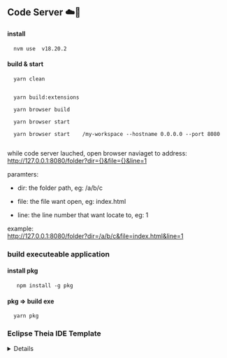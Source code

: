 ## Code Server ☁️🔨
  #### install  
```
  nvm use  v18.20.2
```
  #### build & start 
``` 
  yarn clean 

   
  yarn build:extensions  
   
  yarn browser build

  yarn browser start   

  yarn browser start    /my-workspace --hostname 0.0.0.0 --port 8080
 
```
  while code server lauched, open browser naviaget to address:   
    http://127.0.0.1:8080/folder?dir={}&file={}&line=1

  paramters:
  - dir: the folder path, eg:  /a/b/c

  - file: the file want open, eg:  index.html

  - line: the line number that want locate to, eg: 1 

  example:  
  http://127.0.0.1:8080/folder?dir=/a/b/c&file=index.html&line=1
    
### build executeable application
  #### install pkg
```
   npm install -g pkg  
```
  #### pkg => build exe 
```
  yarn pkg
```
### Eclipse Theia IDE Template
<details>
<br/>
<div id="theia-logo" align="center">
    <br />
    <img src="https://raw.githubusercontent.com/eclipse-theia/theia-blueprint/master/theia-extensions/product/src/browser/icons/TheiaIDE.png" alt="Theia Logo" width="300"/>
    <h3>Eclipse Theia IDE</h3>
</div>

<div id="badges" align="center">

The Eclipse Theia IDE is built with this project.\
Eclipse Theia IDE/Blueprint also serves as a template for building desktop-based products based on the Eclipse Theia platform.

</div>

[![Installers](https://img.shields.io/badge/download-installers-blue.svg?style=flat-curved)](https://theia-ide.org//#theiaidedownload)
[![Build Status](https://ci.eclipse.org/theia/buildStatus/icon?subject=latest&job=Theia2%2Fmaster)](https://ci.eclipse.org/theia/job/Theia2/job/master/)
<!-- currently we have no working next job because next builds are not published -->
<!-- [![Build Status](https://ci.eclipse.org/theia/buildStatus/icon?subject=next&job=theia-next%2Fmaster)](https://ci.eclipse.org/theia/job/theia-next/job/master/) -->

[Main Theia Repository](https://github.com/eclipse-theia/theia)

[Visit the Theia website](http://www.theia-ide.org) for more documentation: [Using the Theia IDE](https://theia-ide.org/docs/user_getting_started/), [Packaging Theia as a Desktop Product](https://theia-ide.org/docs/blueprint_documentation/).

## License

- [Eclipse Public License 2.0](LICENSE)
- [一 (Secondary) GNU General Public License, version 2 with the GNU Classpath Exception](LICENSE)

## Trademark

"Theia" is a trademark of the Eclipse Foundation
<https://www.eclipse.org/theia>

## What is this?

The Eclipse IDE is a modern and open IDE for cloud and desktop. The Theia IDE is based on the [Theia platform](https://theia-ide.org).
The Theia IDE is available as a [downloadable desktop application](https://theia-ide.org//#theiaidedownload). You can also try the latest version of the Theia IDE online. The online test version is limited to 30 minutes per session and hosted via Theia.cloud. Finally, we provide an [experimental Docker image](#docker) for hosting the Theia IDE online.

The Eclipse Theia IDE also serves as a **template** for building desktop-based products based on the Eclipse Theia platform, as well as to showcase Eclipse Theia capabilities. It is made up of a subset of existing Eclipse Theia features and extensions. [Documentation is available](https://theia-ide.org/docs/composing_applications/) to help you customize and build your own Eclipse Theia-based product.

## Theia IDE vs Theia Blueprint

The Theia IDE has been rebranded from its original name “Theia Blueprint”. To avoid any confusion, the repository and code artifacts will keep the name “Blueprint”. You can therefore assume the terms “Theia IDE” and “Theia Blueprint” to be synonymous.

## Development

### Requirements

Please check Theia's [prerequisites](https://github.com/eclipse-theia/theia/blob/master/doc/Developing.md#prerequisites), and keep node versions aligned between Theia IDE and that of the referenced Theia version.

### Documentation

Documentation on how to package Theia as a Desktop Product may be found [here](https://theia-ide.org/docs/blueprint_documentation/)

### Repository Structure

- Root level configures mono-repo build with lerna
- `applications` groups the different app targets
  - `browser` contains a browser based version of Eclipse Theia IDE that may be packaged as a Docker image
  - `electron` contains the electron app to package, packaging configuration, and E2E tests for the electron target.
- `theia-extensions` groups the various custom theia extensions for the Eclipse Theia IDE
  - `product` contains a Theia extension contributing the product branding (about dialogue and welcome page).
  - `updater` contains a Theia extension contributing the update mechanism and corresponding UI elements (based on the electron updater).
  - `launcher` contains a Theia extension contributing, for AppImage applications, the option to create a script that allows to start the Eclipse Theia IDE from the command line by calling the 'theia' command.

### Build

For development and casual testing of the Eclipse Theia IDE, one can build it in "dev" mode. This permits building the IDE on systems with less resources, like a Raspberry Pi 4B with 4GB of RAM.

```sh
# Build "dev" version of the app. Its quicker, uses less resources, 
# but the front end app is not "minified"
yarn && yarn build:dev && yarn download:plugins
```

Production applications:

```sh
# Build production version of the Eclipse Theia IDE app
yarn && yarn build && yarn download:plugins
```

### Package the Applications

ATM we only produce packages for the Electron application.

```sh
yarn package:applications
# or
yarn electron package
```

The packaged application is located in `applications/electron/dist`.

### Create a Preview Electron Electron Application (without packaging it)

```sh
yarn electron package:preview
```

The packaged application is located in `applications/electron/dist`.

### Running E2E Tests on Electron

The E2E tests basic UI tests of the actual application.
This is done based on the preview of the packaged application.

```sh
yarn electron package:preview
yarn electron test
```

### Running Browser app

The browser app may be started with

```sh
yarn browser start
```

and connect to <http://localhost:3000/>

### Troubleshooting

- [_"Don't expect that you can build app for all platforms on one platform."_](https://www.electron.build/multi-platform-build)

### Reporting Feature Requests and Bugs

The features in the Eclipse Theia IDE are based on Theia and the included extensions/plugins. For bugs in Theia please consider opening an issue in the [Theia project on Github](https://github.com/eclipse-theia/theia/issues/new/choose).
The Eclipse Theia IDE only packages existing functionality into a product and installers for the product. If you believe there is a mistake in packaging, something needs to be added to the packaging or the installers do not work properly, please [open an issue on Github](https://github.com/eclipse-theia/theia-blueprint/issues/new/choose) to let us know.

### Docker

The Docker image of the Theia IDE is currently in *experimental state*. It is built from the same sources and packages as the desktop version, but it is not part of the [preview test](https://github.com/eclipse-theia/theia-blueprint/blob/master/PUBLISHING.md#preview-testing-and-release-process-for-the-theia-ide).
You can find a prebuilt Docker image of the IDE [here](https://github.com/eclipse-theia/theia-blueprint/pkgs/container/theia-blueprint%2Ftheia-ide).

You can also create the Docker image for the Eclipse Theia IDE based on the browser app with the following build command:

```sh
docker build -t theia-ide -f browser.Dockerfile .
```

You may then run this with

```sh
docker run -p=3000:3000 --rm theia-ide
```

and connect to <http://localhost:3000/>

</details>
